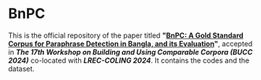 # BnPC

This is the official repository of the paper titled **"[BnPC: A Gold Standard Corpus for Paraphrase Detection in Bangla, and its Evaluation](https://comparable.limsi.fr/bucc2024/pdf/2024.bucc-1.8.pdf)"**, accepted in ***The 17th Workshop on Building and Using Comparable Corpora (BUCC 2024)*** co-located with ***LREC-COLING 2024***. It contains the codes and the dataset.
